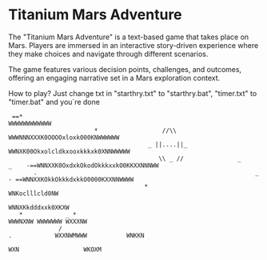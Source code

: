 # Titanium Mars Adventure

<p>The "Titanium Mars Adventure" is a text-based game that takes place on Mars. Players are immersed in an interactive story-driven experience where they make choices and navigate through different scenarios.</p>
<p>The game features various decision points, challenges, and outcomes, offering an engaging narrative set in a Mars exploration context.</p>

<p>How to play? Just change txt in "starthry.txt" to "starthry.bat", "timer.txt" to "timer.bat" and you´re done</p>

            
     ==*                                                                                          WWWWWWWWWWWW                  
                            *                  //\\                                    WWWNNNXXXK0OOOOxloxk000KNWWWWWW             
                                           _ ||....||_                              WWNXK00Okxolcldkxooxkkkxk0XNNWWWWW         
                                              \\ _ //               _           _    -==WNNXXK0OxdxkOkodOkkkxxkO0KKXXNNNWW      
           .                                                             _            - ==WNNXXKOkkOkkkdxkkO0000KXXNNWWWW         
                                          *                                                     WNKoclllcld0NW           
                                                                                              WNNXKkdddxxk0XKXW     
       *            _ *                                                                      WWWNXNW WWWWWWW WXXXNW        
                  /                                                        .            WXXNWMWWW           WNKKN       
                                                                                         WXN                  WKOXM    

